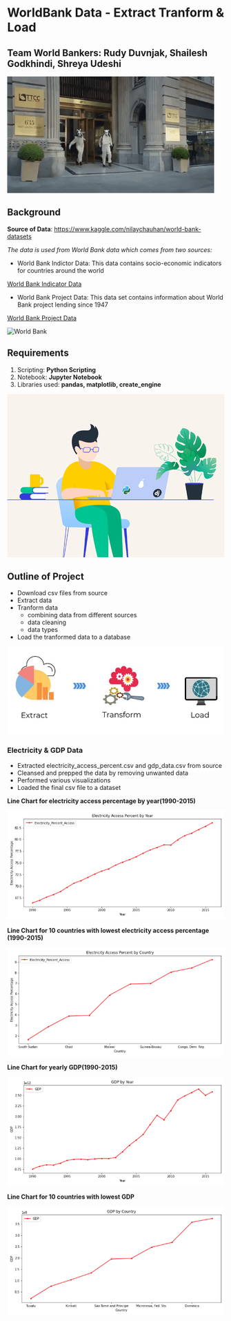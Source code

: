 # WorldBank Data - Extract Tranform & Load

## Team World Bankers: Rudy Duvnjak, Shailesh Godkhindi, Shreya Udeshi

![World Bankers](/Project2/images/bank.gif)

## Background

**Source of Data**: https://www.kaggle.com/nilaychauhan/world-bank-datasets

*The data is used from World Bank data which comes from two sources:*

* World Bank Indictor Data: This data contains socio-economic indicators for countries around the world

[World Bank Indicator Data](https://data.worldbank.org/indicator)

* World Bank Project Data: This data set contains information about World Bank project lending since 1947

[World Bank Project Data](https://datacatalog.worldbank.org/search/dataset/0037800)

![World Bank](/Projects2/images/bank1.gif)

## Requirements

1. Scripting: **Python Scripting**
2. Notebook: **Jupyter Notebook**
3. Libraries used: **pandas, matplotlib, create_engine**

![coder](/Project2/images/coder.gif)

## Outline of Project

- Download csv files from source
- Extract data 
- Tranform data
  - combining data from different sources
  - data cleaning
  - data types
- Load the tranformed data to a database

![ETL](/Project2/images/etl.jpg)

### Electricity & GDP Data

- Extracted electricity_access_percent.csv and gdp_data.csv from source
- Cleansed and prepped the data by removing unwanted data
- Performed various visualizations
- Loaded the final csv file to a dataset

**Line Chart for electricity access percentage by year(1990-2015)**
  
![Electricity-Year](/Project2/images/elec_yearly.png)
  
**Line Chart for 10 countries with lowest electricity access percentage (1990-2015)**

![Electricity-Bottom10](/Project2/images/elec_country.png)

**Line Chart for yearly GDP(1990-2015)**

![GDP-Year](/Project2/images/gdp_yearly.png)

**Line Chart for 10 countries with lowest GDP**

![GDP-Bottom10](/Project2/images/gdp_country.png)




